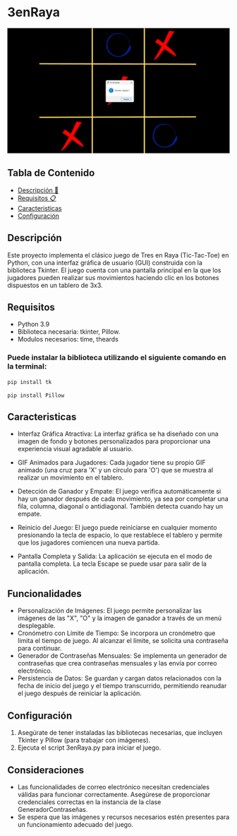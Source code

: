 # 3enRaya
![Image text](https://github.com/NahomiVilla/3enRaya/blob/main/imagen.jpg)
## Tabla de Contenido
- [Descripción 📜](#Descripción-)
- [Requisitos 📋](#Requisitos-)
- [Caracteristicas](#Caracteristicas-)
- [Configuración](#Configuración-)

## Descripción
Este proyecto implementa el clásico juego de Tres en Raya (Tic-Tac-Toe) en Python, con una interfaz gráfica de usuario (GUI) construida con la biblioteca Tkinter. El juego cuenta con una pantalla principal en la que los jugadores pueden realizar sus movimientos haciendo clic en los botones dispuestos en un tablero de 3x3.
## Requisitos 
* Python 3.9
* Biblioteca necesaria: tkinter, Pillow.
* Modulos necesarios: time, theards
### Puede instalar la biblioteca utilizando el siguiente comando en la terminal:
```
pip install tk
```
```
pip install Pillow
```
## Caracteristicas
* Interfaz Gráfica Atractiva: La interfaz gráfica se ha diseñado con una imagen de fondo y botones personalizados para proporcionar una experiencia visual agradable al usuario.

* GIF Animados para Jugadores: Cada jugador tiene su propio GIF animado (una cruz para 'X' y un círculo para 'O') que se muestra al realizar un movimiento en el tablero.

* Detección de Ganador y Empate: El juego verifica automáticamente si hay un ganador después de cada movimiento, ya sea por completar una fila, columna, diagonal o antidiagonal. También detecta cuando hay un empate.

* Reinicio del Juego: El juego puede reiniciarse en cualquier momento presionando la tecla de espacio, lo que restablece el tablero y permite que los jugadores comiencen una nueva partida.

* Pantalla Completa y Salida: La aplicación se ejecuta en el modo de pantalla completa. La tecla Escape se puede usar para salir de la aplicación.
## Funcionalidades
* Personalización de Imágenes: El juego permite personalizar las imágenes de las "X", "O" y la imagen de ganador a través de un menú desplegable.
* Cronómetro con Límite de Tiempo: Se incorpora un cronómetro que limita el tiempo de juego. Al alcanzar el límite, se solicita una contraseña para continuar.
* Generador de Contraseñas Mensuales: Se implementa un generador de contraseñas que crea contraseñas mensuales y las envía por correo electrónico.
* Persistencia de Datos: Se guardan y cargan datos relacionados con la fecha de inicio del juego y el tiempo transcurrido, permitiendo reanudar el juego después de reiniciar la aplicación.

## Configuración

1. Asegúrate de tener instaladas las bibliotecas necesarias, que incluyen Tkinter y Pillow (para trabajar con imágenes).
2. Ejecuta el script 3enRaya.py para iniciar el juego.

## Consideraciones
* Las funcionalidades de correo electrónico necesitan credenciales válidas para funcionar correctamente. Asegúrese de proporcionar credenciales correctas en la instancia de la clase GeneradorContraseñas.
* Se espera que las imágenes y recursos necesarios estén presentes para un funcionamiento adecuado del juego.
